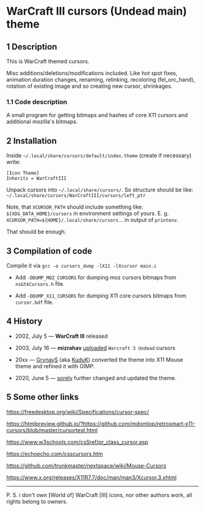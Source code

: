 # WarCraft III cursors (Undead main) theme

## 1 Description
This is WarCraft themed cursors.

Misc additions/deletions/modifications included.
Like hot spot fixes, animation duration changes, renaming, relinking, recoloring (fel_orc_hand), rotation of existing image and so creating new cursor, shrinkages.

### 1.1 Code description
A small program for getting bitmaps and hashes of core X11 cursors and additional mozilla's bitmaps.

## 2 Installation
Inside `~/.local/share/cursors/default/index.theme` (create if necessary) write:
```
[Icon Theme]
Inherits = WarCraftIII
```
Unpack cursors into `~/.local/share/cursors/`. So structure should be like: `~/.local/share/cursors/WarCraftIII/cursors/left_ptr`

Note, that `XCURSOR_PATH` should include something like: `${XDG_DATA_HOME}/cursors` in environment settings of yours. E. g. `XCURSOR_PATH=${HOME}/.local/share/cursors`... in output of `printenv`.

That should be enough.

## 3 Compilation of code
Compile it via `gcc -o cursors_dump -lX11 -lXcursor main.c`

- Add `-DDUMP_MOZ_CURSORS` for dumping moz cursors bitmaps from `nsGtkCursors.h` file.

- Add `-DDUMP_X11_CURSORS` for dumping X11 core cursors bitmaps from `cursor.bdf` file.

## 4 History
* 2002, July 5 — **WarCraft III** released

* 2003, July 16 — **mizrahav** [uploaded](http://www.wincustomize.com/explore/cursorfx/575/) `Warcraft 3 Undead` cursors

* 20xx — [GrynayS](https://www.deviantart.com/grynays/about#about) (aka [KuduK](https://web.archive.org/web/20210308160620/https://www.pling.com/u/kuduk/)) converted the theme into X11 Mouse theme and refined it with GIMP.

* 2020, June 5 — [sorely](https://www.opencode.net/sorely/warcraft-3-cursors) further changed and updated the theme.

## 5 Some other links
https://freedesktop.org/wiki/Specifications/cursor-spec/

https://htmlpreview.github.io/?https://github.com/mdomlop/retrosmart-x11-cursors/blob/master/cursortest.html

https://www.w3schools.com/csSref/pr_class_cursor.asp

https://echoecho.com/csscursors.htm

https://github.com/trunkmaster/nextspace/wiki/Mouse-Cursors

https://www.x.org/releases/X11R7.7/doc/man/man3/Xcursor.3.xhtml

___

P. S. i don't own [World of] WarCraft [III] icons, nor other authors work, all rights belong to owners.
